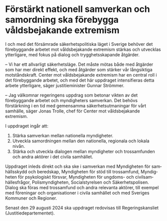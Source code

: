 # Förstärkt nationell samverkan och samordning ska förebygga våldsbejakande extremism

I och med det försämrade säker­hets­politiska läget i Sverige behöver det före­byggande arbetet mot vålds­bejakande extremism stärkas och utvecklas ytterligare, med fokus på dialog och trygg­hets­skapande åtgärder.

– Vi har ett allvarligt säker­hets­läge. Det måste mötas både med åtgärder som har mer direkt effekt, och med åtgärder som stärker vår lång­siktiga mot­stånds­kraft. Center mot vålds­bejakande extremism har en central roll i det före­byggande arbetet, och med det här upp­draget intensi­fieras detta arbete ytter­ligare, säger justitie­minister Gunnar Strömmer.

– Jag välkomnar regeringens uppdrag som betonar vikten av det förebyggande arbetet och myndigheters samverkan. Det behövs förstärkning i en tid med gemensamma säkerhetsutmaningar för vårt samhälle, säger Jonas Trolle, chef för Center mot våldsbejakande extremism.

I uppdraget ingår att:

1. Stärka samverkan mellan nationella myndig­heter.
2. Utveckla sam­ord­ningen mellan den nationella, regionala och lokala nivån.
3. Stärka och utveckla dialogen mellan myndig­heter och tros­sam­funden och andra aktörer i det civila samhället.

Uppdraget inleds direkt och ska ske i sam­verkan med Myndig­heten för sam­hälls­skydd och beredskap, Myndig­heten för stöd till tros­samfund, Myndig­heten för psyko­logiskt försvar, Myndig­heten för ungdoms- och civil­sam­hälles­frågor, Polis­myndig­heten, Social­styrelsen och Säker­hets­polisen. Dialog ska föras med tros­samfund och andra relevanta aktörer, till exempel med föreningar och organisa­tioner i civila sam­hället och med Sveriges Kommuner och Regioner.

Senast den 29 augusti 2024 ska uppdraget redovisas till Regerings­kansliet (Justitie­departe­mentet).

